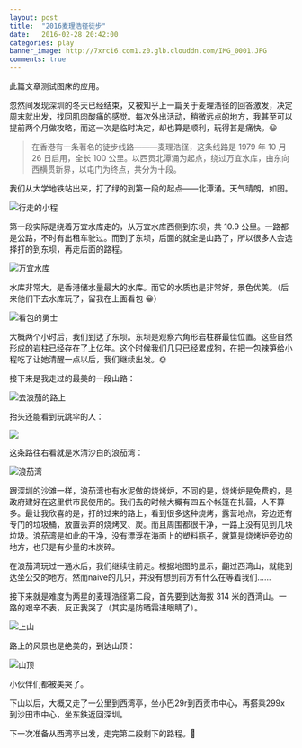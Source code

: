 ```yaml
---
layout: post
title:  "2016麦理浩径徒步"
date:   2016-02-28 20:42:00
categories: play
banner_image: http://7xrci6.com1.z0.glb.clouddn.com/IMG_0001.JPG
comments: true
---
```


此篇文章测试图床的应用。

忽然间发现深圳的冬天已经结束，又被知乎上一篇关于麦理浩径的回答激发，决定周末就出发，找回肌肉酸痛的感觉。每次外出活动，稍微远点的地方，我甚至可以提前两个月做攻略，而这一次是临时决定，却也算是顺利，玩得甚是痛快。:smiley:

> 在香港有一条著名的徒步线路———麦理浩径，这条线路是 1979 年 10 月 26 日启用，全长 100 公里。以西贡北潭涌为起点，绕过万宜水库，由东向西横贯新界，以屯门为终点，共分为十段。

我们从大学地铁站出来，打了绿的到第一段的起点——北潭涌。天气晴朗，如图。

![行走的小程](http://7xrci6.com1.z0.glb.clouddn.com/IMG_0008.JPG)

第一段实际是绕着万宜水库走的，从万宜水库西侧到东坝，共 10.9 公里。一路都是公路，不时有出租车驶过。而到了东坝，后面的就全是山路了，所以很多人会选择打的到东坝，再走后面的路程。

![万宜水库](http://7xrci6.com1.z0.glb.clouddn.com/IMG_0007.JPG)

水库非常大，是香港储水量最大的水库。而它的水质也是非常好，景色优美。（后来他们下去水库玩了，留我在上面看包 :grinning:）

![看包的勇士](http://7xrci6.com1.z0.glb.clouddn.com/image.jpeg)

大概两个小时后，我们到达了东坝。东坝是观察六角形岩柱群最佳位置。这些自然形成的岩柱已经存在了上亿年。这个时候我们几只已经累成狗，在把一包辣笋给小程吃了让她清醒一点以后，我们继续出发。:sun_with_face:

接下来是我走过的最美的一段山路：

![去浪茄的路上](http://7xrci6.com1.z0.glb.clouddn.com/IMG_0003.JPG)

抬头还能看到玩跳伞的人：

![](http://7xrci6.com1.z0.glb.clouddn.com/IMG_0006.JPG)

这条路往右看就是水清沙白的浪茄湾：

![浪茄湾](http://7xrci6.com1.z0.glb.clouddn.com/IMG_0002.JPG)

跟深圳的沙滩一样，浪茄湾也有水泥做的烧烤炉，不同的是，烧烤炉是免费的，是政府建好在这里供市民使用的。我们去的时候大概有四五个帐篷在扎营，人不算多。最让我欣喜的是，打的过来的路上，看到很多这种烧烤，露营地点，旁边还有专门的垃圾桶，放置丢弃的烧烤叉、炭。而且周围都很干净，一路上没有见到几块垃圾。浪茄湾是如此的干净，没有漂浮在海面上的塑料瓶子，就算是烧烤炉旁边的地方，也只是有少量的木炭碎。

在浪茄湾玩过一通水后，我们继续往前走。根据地图的显示，翻过西湾山，就能到达坐公交的地方。然而naive的几只，并没有想到前方有什么在等着我们……

接下来就是难度为两星的麦理浩径第二段，首先要到达海拔 314 米的西湾山。一路的艰辛不表，反正我哭了（其实是防晒霜进眼睛了）。

![上山](http://7xrci6.com1.z0.glb.clouddn.com/IMG_0010.JPG)

路上的风景也是绝美的，到达山顶：

![山顶](http://7xrci6.com1.z0.glb.clouddn.com/IMG_0004.JPG)

小伙伴们都被美哭了。

下山以后，大概又走了一公里到西湾亭，坐小巴29r到西贡市中心，再搭乘299x到沙田市中心，坐东鉄返回深圳。

下一次准备从西湾亭出发，走完第二段剩下的路程。:muscle:




